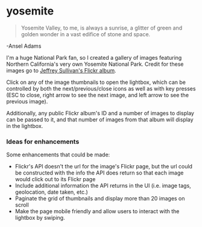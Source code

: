 # yosemite

> Yosemite Valley, to me, is always a sunrise, a glitter of green and golden wonder in a vast edifice of stone and space.

-Ansel Adams

I'm a huge National Park fan, so I created a gallery of images featuring Northern California's very own Yosemite National Park. Credit for these images go to [Jeffrey Sullivan's Flickr album](https://www.flickr.com/photos/jeffreysullivan/sets/72157604010317412/with/16535808246/).

Click on any of the image thumbnails to open the lightbox, which can be controlled by both the next/previous/close icons as well as with key presses (ESC to close, right arrow to see the next image, and left arrow to see the previous image).

Additionally, any public Flickr album's ID and a number of images to display can be passed to it, and that number of images from that album will display in the lightbox.

### Ideas for enhancements
Some enhancements that could be made:

- Flickr's API doesn't the url for the image's Flickr page, but the url could be constructed with the info the API does return so that each image would click out to its Flickr page
- Include additional information the API returns in the UI (i.e. image tags, geolocation, date taken, etc.)
- Paginate the grid of thumbnails and display more than 20 images on scroll
- Make the page mobile friendly and allow users to interact with the lightbox by swiping.
